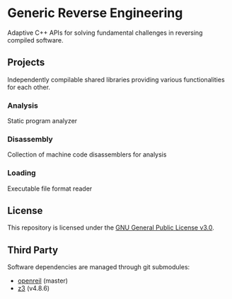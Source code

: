# Generic Reverse Engineering

Adaptive C++ APIs for solving fundamental challenges in reversing compiled software.

## Projects

Independently compilable shared libraries providing various functionalities for each other.

### Analysis

Static program analyzer

### Disassembly

Collection of machine code disassemblers for analysis

### Loading

Executable file format reader

## License

This repository is licensed under the [GNU General Public License v3.0](LICENSE).

## Third Party

Software dependencies are managed through git submodules:
* [openreil](https://github.com/Cr4sh/openreil/tree/9b7226f7bb9c2c6b08b61eb69d91f06caaf0ea58) (master)
* [z3](https://github.com/Z3Prover/z3/tree/78ed71b8de7d4d089f2799bf2d06f411ac6b9062) (v4.8.6)
